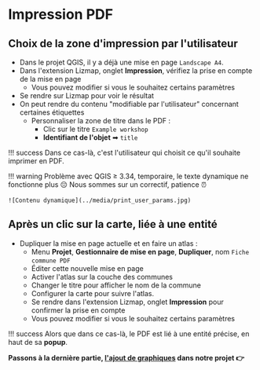 # Impression PDF

## Choix de la zone d'impression par l'utilisateur

* Dans le projet QGIS, il y a déjà une mise en page `Landscape A4`.
* Dans l'extension Lizmap, onglet **Impression**, vérifiez la prise en compte de la mise en page
    * Vous pouvez modifier si vous le souhaitez certains paramètres
* Se rendre sur Lizmap pour voir le résultat
* On peut rendre du contenu "modifiable par l'utilisateur" concernant certaines étiquettes
    * Personnaliser la zone de titre dans le PDF :
        * Clic sur le titre `Example workshop`
        * **Identifiant de l'objet** ➡ `title`

!!! success
    Dans ce cas-là, c'est l'utilisateur qui choisit ce qu'il souhaite imprimer en PDF.

!!! warning
    Problème avec QGIS ≥ 3.34, temporaire, le texte dynamique ne fonctionne plus 😔
    Nous sommes sur un correctif, patience ⏰

    ![Contenu dynamique](../media/print_user_params.jpg)

## Après un clic sur la carte, liée à une entité

* Dupliquer la mise en page actuelle et en faire un atlas :
    * Menu **Projet**, **Gestionnaire de mise en page**, **Dupliquer**, nom `Fiche commune PDF`
    * Éditer cette nouvelle mise en page
    * Activer l'atlas sur la couche des communes
    * Changer le titre pour afficher le nom de la commune
    * Configurer la carte pour suivre l'atlas.
    * Se rendre dans l'extension Lizmap, onglet **Impression** pour confirmer la prise en compte
    * Vous pouvez modifier si vous le souhaitez certains paramètres

!!! success
    Alors que dans ce cas-là, le PDF est lié à une entité précise, en haut de sa **popup**.

**Passons à la dernière partie, [l'ajout de graphiques](./lizmap-short-08-dataviz.md) dans notre projet 👉**
